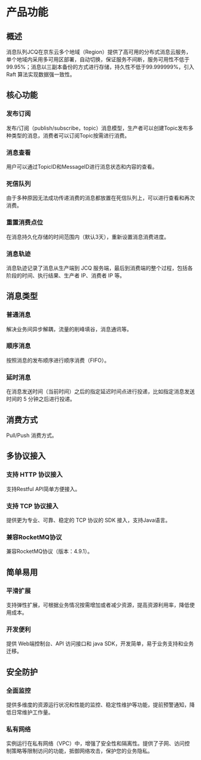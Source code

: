 # 产品功能
## 概述

消息队列JCQ在京东云多个地域（Region）提供了高可用的分布式消息云服务，单个地域内采用多可用区部署，自动切换，保证服务不间断，服务可用性不低于99.95%；消息以三副本备份的方式进行存储，持久性不低于99.999999%，引入 Raft 算法实现数据强一致性。

## 核心功能
### 发布订阅
发布/订阅（publish/subscribe，topic）消息模型，生产者可以创建Topic发布多种类型的消息，消费者可以订阅Topic按需进行消费。

### 消息查看
用户可以通过TopicID和MessageID进行消息状态和内容的查看。

### 死信队列
由于多种原因无法成功传递消费的消息都放置在死信队列上，可以进行查看和再次消费。

### 重置消费点位
在消息持久化存储的时间范围内（默认3天），重新设置消息消费进度。

### 消息轨迹
消息轨迹记录了消息从生产端到 JCQ 服务端，最后到消费端的整个过程，包括各阶段的时间、执行结果、生产者 IP、消费者 IP 等。

## 消息类型
### 普通消息
解决业务间异步解耦，流量的削峰填谷，消息通讯等。

### 顺序消息
按照消息的发布顺序进行顺序消费（FIFO）。

### 延时消息
在消息发送时间（当前时间）之后的指定延迟时间点进行投递，比如指定消息发送时间的 5 分钟之后进行投递。

## 消费方式
Pull/Push 消费方式。

## 多协议接入
### 支持 HTTP 协议接入
支持Restful API简单方便接入。

### 支持 TCP 协议接入
提供更为专业、可靠、稳定的 TCP 协议的 SDK 接入，支持Java语言。

### 兼容RocketMQ协议
兼容RocketMQ协议（版本：4.9.1）。


## 简单易用
### 平滑扩展
支持弹性扩展，可根据业务情况按需增加或者减少资源，提高资源利用率，降低使用成本。

### 开发便利
提供 Web端控制台、API 访问接口和 java SDK，开发简单，易于业务支持和业务迁移。

## 安全防护
### 全面监控
提供多维度的资源运行状况和性能的监控、稳定性维护等功能，提前预警通知，降低日常维护工作量。

### 私有网络
实例运行在私有网络（VPC）中，增强了安全性和隔离性。提供了子网、访问控制策略等限制访问的功能，抵御网络攻击，保护您的业务隐私。
